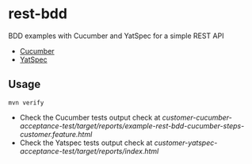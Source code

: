 rest-bdd
============

BDD examples with Cucumber and YatSpec for a simple REST API
* [Cucumber](http://cukes.info/)
* [YatSpec](https://github.com/bodar/yatspec)

## Usage

```console
mvn verify
```

* Check the Cucumber tests output check at _customer-cucumber-acceptance-test/target/reports/example-rest-bdd-cucumber-steps-customer.feature.html_
* Check the Yatspec tests output check at _customer-yatspec-acceptance-test/target/reports/index.html_

